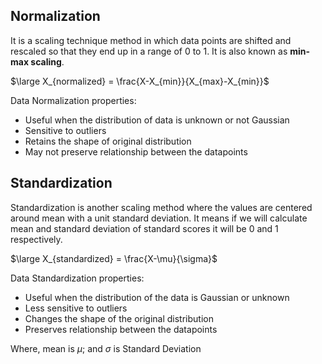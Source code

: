 ## Normalization
It is a scaling technique method in which data points are shifted and rescaled so that they end up in a range of 0 to 1. It is also known as **min-max scaling**.

$\large X_{normalized} = \frac{X-X_{min}}{X_{max}-X_{min}}$

Data Normalization properties:
- Useful when the distribution of data is unknown or not Gaussian
- Sensitive to outliers
- Retains the shape of original distribution
- May not preserve relationship between the datapoints

## Standardization
Standardization is another scaling method where the values are centered around mean with a unit standard deviation. It means if we will calculate mean and standard deviation of standard scores it will be 0 and 1 respectively.

$\large X_{standardized} = \frac{X-\mu}{\sigma}$  

Data Standardization properties:
- Useful when the distribution of the data is Gaussian or unknown
- Less sensitive to outliers
- Changes the shape of the original distribution
- Preserves relationship between the datapoints

Where, mean is $\mu$; and $\sigma$ is Standard Deviation


